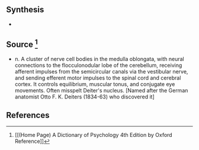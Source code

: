 ## Synthesis
- 
## Source [^1]
- n. A cluster of nerve cell bodies in the medulla oblongata, with neural connections to the flocculonodular lobe of the cerebellum, receiving afferent impulses from the semicircular canals via the vestibular nerve, and sending efferent motor impulses to the spinal cord and cerebral cortex. It controls equilibrium, muscular tonus, and conjugate eye movements. Often misspelt Deiter's nucleus. \[Named after the German anatomist Otto F. K. Deiters (1834-63) who discovered it]
## References

[^1]: [[(Home Page) A Dictionary of Psychology 4th Edition by Oxford Reference]]